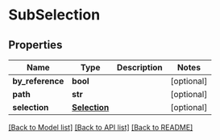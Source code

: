 # SubSelection


## Properties
Name | Type | Description | Notes
------------ | ------------- | ------------- | -------------
**by_reference** | **bool** |  | [optional] 
**path** | **str** |  | [optional] 
**selection** | [**Selection**](Selection.md) |  | [optional] 

[[Back to Model list]](../README.md#documentation-for-models) [[Back to API list]](../README.md#documentation-for-api-endpoints) [[Back to README]](../README.md)


